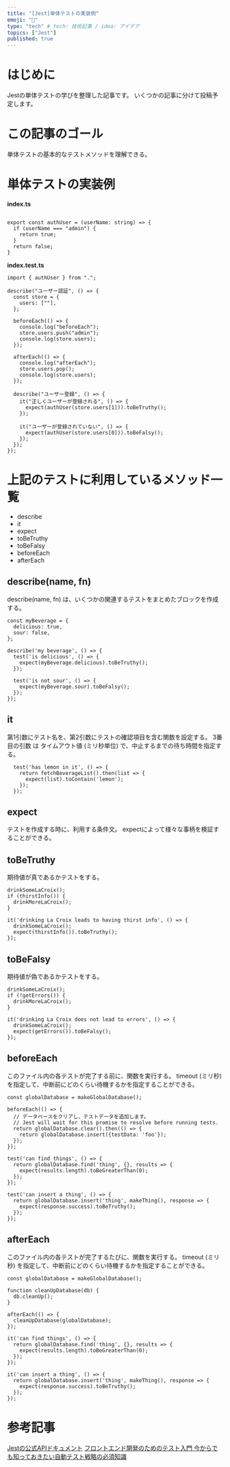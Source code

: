 ```yaml
---
title: "[Jest]単体テストの実装例"
emoji: "🐙"
type: "tech" # tech: 技術記事 / idea: アイデア
topics: ["Jest"]
published: true
---
```


# はじめに
Jestの単体テストの学びを整理した記事です。
いくつかの記事に分けて投稿予定します。



# この記事のゴール
単体テストの基本的なテストメソッドを理解できる。


# 単体テストの実装例
**index.ts**
```

export const authUser = (userName: string) => {
  if (userName === "admin") {
    return true;
  }
  return false;
} 
```

**index.test.ts**
```
import { authUser } from ".";

describe("ユーザー認証", () => {
  const store = {
    users: [""],
  };

  beforeEach(() => {
    console.log("beforeEach");
    store.users.push("admin");
    console.log(store.users);
  });

  afterEach(() => {
    console.log("afterEach");
    store.users.pop();
    console.log(store.users);
  });

  describe("ユーザー登録", () => {
    it("正しくユーザーが登録される", () => {
      expect(authUser(store.users[1])).toBeTruthy();
    });

    it("ユーザーが登録されていない", () => {
      expect(authUser(store.users[0])).toBeFalsy();
    });
  });
});
```

# 上記のテストに利用しているメソッド一覧
- describe
- it
- expect
- toBeTruthy
- toBeFalsy
- beforeEach
- afterEach

## describe(name, fn)
describe(name, fn) は、いくつかの関連するテストをまとめたブロックを作成する。
```
const myBeverage = {
  delicious: true,
  sour: false,
};

describe('my beverage', () => {
  test('is delicious', () => {
    expect(myBeverage.delicious).toBeTruthy();
  });

  test('is not sour', () => {
    expect(myBeverage.sour).toBeFalsy();
  });
});
```

## it
第1引数にテスト名を、第2引数にテストの確認項目を含む関数を設定する。
3番目の引数 は タイムアウト値 (ミリ秒単位) で、中止するまでの待ち時間を指定する。

```
  test('has lemon in it', () => {
    return fetchBeverageList().then(list => {
      expect(list).toContain('lemon');
    });
  });
```

## expect
テストを作成する時に、利用する条件文。
expectによって様々な事柄を検証することができる。

## toBeTruthy
期待値が真であるかテストをする。

```
drinkSomeLaCroix();
if (thirstInfo()) {
  drinkMoreLaCroix();
}
```

```
it('drinking La Croix leads to having thirst info', () => {
  drinkSomeLaCroix();
  expect(thirstInfo()).toBeTruthy();
});
```

## toBeFalsy
期待値が偽であるかテストをする。

```
drinkSomeLaCroix();
if (!getErrors()) {
  drinkMoreLaCroix();
}
```

```
it('drinking La Croix does not lead to errors', () => {
  drinkSomeLaCroix();
  expect(getErrors()).toBeFalsy();
});
```


## beforeEach
このファイル内の各テストが完了する前に、関数を実行する。
timeout (ミリ秒) を指定して、中断前にどのくらい待機するかを指定することができる。

```
const globalDatabase = makeGlobalDatabase();

beforeEach(() => {
  // データベースをクリアし、テストデータを追加します。
  // Jest will wait for this promise to resolve before running tests.
  return globalDatabase.clear().then(() => {
    return globalDatabase.insert({testData: 'foo'});
  });
});

test('can find things', () => {
  return globalDatabase.find('thing', {}, results => {
    expect(results.length).toBeGreaterThan(0);
  });
});

test('can insert a thing', () => {
  return globalDatabase.insert('thing', makeThing(), response => {
    expect(response.success).toBeTruthy();
  });
});
```


## afterEach
このファイル内の各テストが完了するたびに、関数を実行する。
timeout (ミリ秒) を指定して、中断前にどのくらい待機するかを指定することができる。
```
const globalDatabase = makeGlobalDatabase();

function cleanUpDatabase(db) {
  db.cleanUp();
}

afterEach(() => {
  cleanUpDatabase(globalDatabase);
});

it('can find things', () => {
  return globalDatabase.find('thing', {}, results => {
    expect(results.length).toBeGreaterThan(0);
  });
});

it('can insert a thing', () => {
  return globalDatabase.insert('thing', makeThing(), response => {
    expect(response.success).toBeTruthy();
  });
});
```

# 参考記事
[Jestの公式APIドキュメント](https://jestjs.io/ja/docs/api)
[フロントエンド開発のためのテスト入門 今からでも知っておきたい自動テスト戦略の必須知識](https://amzn.asia/d/0a8Kn9N2)

